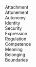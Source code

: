Attachment  
Attunement  
Autonomy  
Identity  
Security  
Expression  
Regulation  
Competence  
Meaning  
Belonging  
Boundaries  